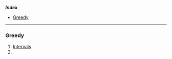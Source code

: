 ***Index***
- [Greedy](#item-one)

--------------

<a id="item-one"></a>
### Greedy

  1. [Intervals](https://docs.google.com/document/d/1TJTH_8NxCJHRUFhU0CvL-M1f9cdtd63kRu8rrhD8S00/edit#heading=h.qlh7ecjgd1b)
  2. []()
  
